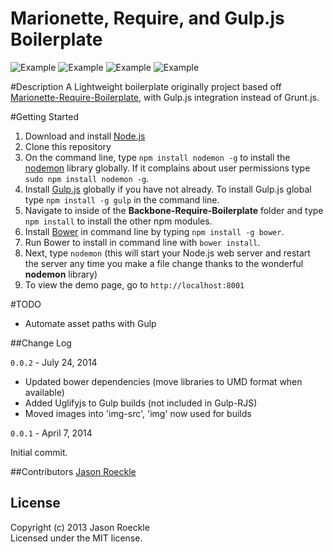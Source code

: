 Marionette, Require, and Gulp.js Boilerplate
==================================
![Example](http://sidnet.info/sites/default/files/marionette-logo.png)   ![Example](http://3.bp.blogspot.com/-JFOJ-k6tLnA/TsiKgBYPvqI/AAAAAAAAAT8/dGXeu0LeuTE/s320/backbone-js-logo.png) 
![Example](http://cache.preserve.io/9qwernji/assets/c6d7109e182d0d88cc312951d3e1d2f8.png) ![Example](http://requirejs.org/i/logo.png)

#Description
A Lightweight boilerplate originally project based off [Marionette-Require-Boilerplate](https://github.com/BoilerplateMVC/Marionette-Require-Boilerplate), with Gulp.js integration instead of Grunt.js.  

#Getting Started
   1. Download and install [Node.js](http://nodejs.org/#download)
   2. Clone this repository
   3. On the command line, type `npm install nodemon -g` to install the [nodemon](https://github.com/remy/nodemon) library globally.  If it complains about user permissions type `sudo npm install nodemon -g`.
   4.  Install [Gulp.js](https://github.com/gulpjs/gulp) globally if you have not already.  To install Gulp.js global type `npm install -g gulp` in the command line.
   5. Navigate to inside of the **Backbone-Require-Boilerplate** folder and type `npm install` to install the other npm modules.
   6. Install [Bower](http://bower.io/) in command line by typing `npm install -g bower`.
   7. Run Bower to install in command line with `bower install`.
   8. Next, type `nodemon` (this will start your Node.js web server and restart the server any time you make a file change thanks to the wonderful **nodemon** library)
   9. To view the demo page, go to `http://localhost:8001`

#TODO

- Automate asset paths with Gulp

##Change Log

`0.0.2` - July 24, 2014

- Updated bower dependencies (move libraries to UMD format when available)
- Added Uglifyjs to Gulp builds (not included in Gulp-RJS)
- Moved images into 'img-src', 'img' now used for builds

`0.0.1` - April 7, 2014

Initial commit.

##Contributors
[Jason Roeckle](https://github.com/jroeckle)

## License
Copyright (c) 2013 Jason Roeckle  
Licensed under the MIT license.		
